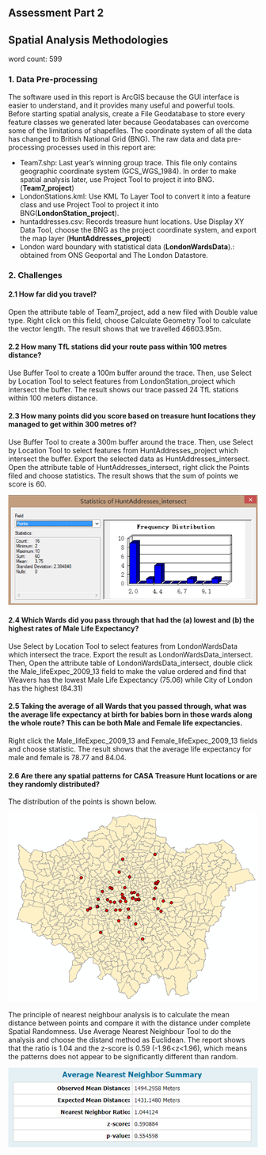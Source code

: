 Assessment Part 2
-----------------

Spatial Analysis Methodologies
-----------------------------------------------

word count: 599

### 1. Data Pre-processing

The software used in this report is ArcGIS because the GUI interface is easier to understand, and it provides many useful and powerful tools. Before starting spatial analysis, create a File Geodatabase to store every feature classes we generated later because Geodatabases can overcome some of the limitations of shapefiles. The coordinate system of all the data has changed to British National Grid (BNG). The raw data and data pre-processing processes used in this report are:

- Team7.shp: Last year’s winning group trace. This file only contains geographic coordinate system (GCS_WGS_1984). In order to make spatial analysis later, use Project Tool to project it into BNG. (**Team7_project**)
- LondonStations.kml: Use KML To Layer Tool to convert it into a feature class and use Project Tool to project it into BNG(**LondonStation_project**). 
- huntaddresses.csv: Records treasure hunt locations. Use Display XY Data Tool, choose the BNG as the project coordinate system, and export the map layer (**HuntAddresses_project**)
- London ward boundary with statistical data (**LondonWardsData**).: obtained from ONS Geoportal and The London Datastore. 

### 2.	Challenges

#### 2.1 How far did you travel?

Open the attribute table of Team7_project, add a new filed with Double value type. Right click on this field, choose Calculate Geometry Tool to calculate the vector length. The result shows that we travelled 46603.95m. 


#### 2.2 How many TfL stations did your route pass within 100 metres distance?

Use Buffer Tool to create a 100m buffer around the trace. Then, use Select by Location Tool to select features from LondonStation_project which intersect the buffer. The result shows our trace passed 24 TfL stations within 100 meters distance.

#### 2.3 How many points did you score based on treasure hunt locations they managed to get within 300 metres of? 

Use Buffer Tool to create a 300m buffer around the trace. Then, use Select by Location Tool to select features from HuntAddresses_project which intersect the buffer. Export the selected data as HuntAddresses_intersect. Open the attribute table of HuntAddresses_intersect, right click the Points filed and choose statistics. The result shows that the sum of points we score is 60.

![](figure/2.png)

#### 2.4 Which Wards did you pass through that had the (a) lowest and (b) the highest rates of Male Life Expectancy?

Use Select by Location Tool to select features from LondonWardsData which intersect the trace. Export the result as LondonWardsData_intersect. Then, Open the attribute table of LondonWardsData_intersect, double click the Male_lifeExpec_2009_13 field to make the value ordered and find that Weavers has the lowest Male Life Expectancy (75.06) while City of London has the highest (84.31)

#### 2.5 Taking the average of all Wards that you passed through, what was the average life expectancy at birth for babies born in those wards along the whole route? This can be both Male and Female life expectancies.

Right click the Male_lifeExpec_2009_13 and Female_lifeExpec_2009_13 fields and choose statistic. The result shows that the average life expectancy for male and female is 78.77 and 84.04.

#### 2.6 Are there any spatial patterns for CASA Treasure Hunt locations or are they randomly distributed?

The distribution of the points is shown below. 

![](figure/3.png)

The principle of nearest neighbour analysis is to calculate the mean distance between points and compare it with the distance under complete Spatial Randomness. Use Average Nearest Neighbour Tool to do the analysis and choose the distand method as Euclidean. The report shows that the ratio is 1.04 and the z-score is 0.59 (-1.96<z<1.96), which means the patterns does not appear to be significantly different than random.   

![](figure/4.png)